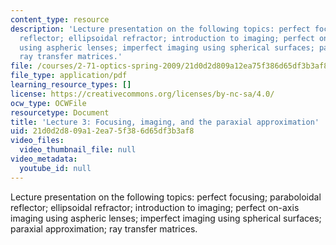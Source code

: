 ```yaml
---
content_type: resource
description: 'Lecture presentation on the following topics: perfect focusing; paraboloidal
  reflector; ellipsoidal refractor; introduction to imaging; perfect on-axis imaging
  using aspheric lenses; imperfect imaging using spherical surfaces; paraxial approximation;
  ray transfer matrices.'
file: /courses/2-71-optics-spring-2009/21d0d2d809a12ea75f386d65df3b3af8_MIT2_71S09_lec03.pdf
file_type: application/pdf
learning_resource_types: []
license: https://creativecommons.org/licenses/by-nc-sa/4.0/
ocw_type: OCWFile
resourcetype: Document
title: 'Lecture 3: Focusing, imaging, and the paraxial approximation'
uid: 21d0d2d8-09a1-2ea7-5f38-6d65df3b3af8
video_files:
  video_thumbnail_file: null
video_metadata:
  youtube_id: null
---
```

Lecture presentation on the following topics: perfect focusing; paraboloidal reflector; ellipsoidal refractor; introduction to imaging; perfect on-axis imaging using aspheric lenses; imperfect imaging using spherical surfaces; paraxial approximation; ray transfer matrices.
